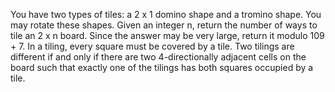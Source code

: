 You have two types of tiles: a 2 x 1 domino shape and a tromino shape. You may rotate these shapes.
Given an integer n, return the number of ways to tile an 2 x n board. Since the answer may be very large, return it modulo 109 + 7.
In a tiling, every square must be covered by a tile. Two tilings are different if and only if there are two 4-directionally adjacent cells on the board such that exactly one of the tilings has both squares occupied by a tile.
